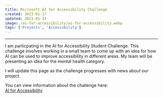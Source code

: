 ```yaml
---
title: Microsoft AI for Accessibility Challenge
created: 2023-01-17
updated: 2023-01-17
image: /ai-for-accessibility/ai-for-accessibility.webp
tags: ['Projects', 'Accessibility']
---
```

---
I am particpating in the AI for Accessibility Student Challenge. This challenge involves working in a small team to come up with an idea for how AI can be used to improve accessibility in different areas. My team will be presenting an idea for the mental health category.

I will update this page as the challenge progresses with news about our project.

You can view information about the challenge here:  
[AI for Accessibility](https://technationcanada.agorize.com/en/challenges/ai-for-accessibility)